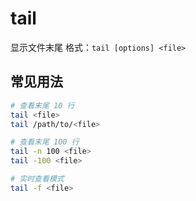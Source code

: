 # tail

显示文件末尾
格式：`tail [options] <file>`


## 常见用法
```bash
# 查看末尾 10 行
tail <file>
tail /path/to/<file>

# 查看末尾 100 行
tail -n 100 <file>
tail -100 <file>

# 实时查看模式
tail -f <file>

```